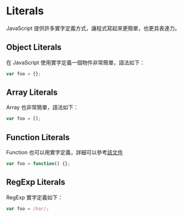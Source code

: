 Literals
========

JavaScript 提供許多實字定義方式，讓程式寫起來更簡單，也更具表達力。

Object Literals
---------------

在 JavaScript 使用實字定義一個物件非常簡單，語法如下：

```javascript
var foo = {};
```

Array Literals
--------------

Array 也非常簡單，語法如下：

```javascript
var foo = [];
```

Function Literals
-----------------

Function 也可以用實字定義，詳細可以參考[該文件](function.md)
 
 ```javascript
var foo = function() {};
```

RegExp Literals
---------------

RegExp 實字定義如下：

```javascript
var foo = /bar/;
```
